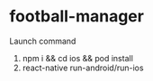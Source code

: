 # football-manager
Launch command
1. npm i && cd ios && pod install
2. react-native run-android/run-ios